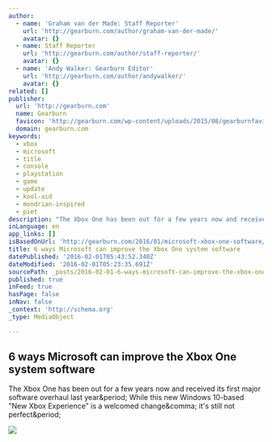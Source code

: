 ```yaml
---
author:
  - name: 'Graham van der Made: Staff Reporter'
    url: 'http://gearburn.com/author/graham-van-der-made/'
    avatar: {}
  - name: Staff Reporter
    url: 'http://gearburn.com/author/staff-reporter/'
    avatar: {}
  - name: 'Andy Walker: Gearburn Editor'
    url: 'http://gearburn.com/author/andywalker/'
    avatar: {}
related: []
publisher:
  url: 'http://gearburn.com'
  name: Gearburn
  favicon: 'http://gearburn.com/wp-content/uploads/2015/08/gearburnfavicon.jpg'
  domain: gearburn.com
keywords:
  - xbox
  - microsoft
  - title
  - console
  - playstation
  - game
  - update
  - kool-aid
  - mondrian-inspired
  - piet
description: "The Xbox One has been out for a few years now and received its first major software overhaul last year. While this new Windows 10-based \"New Xbox Experience\" is a welcomed change, it's still not perfect."
inLanguage: en
app_links: []
isBasedOnUrl: 'http://gearburn.com/2016/01/microsoft-xbox-one-software/'
title: 6 ways Microsoft can improve the Xbox One system software
datePublished: '2016-02-01T05:43:52.340Z'
dateModified: '2016-02-01T05:23:35.691Z'
sourcePath: _posts/2016-02-01-6-ways-microsoft-can-improve-the-xbox-one-system-software.md
published: true
inFeed: true
hasPage: false
inNav: false
_context: 'http://schema.org'
_type: MediaObject

---
```

<article style=""><h1>6 ways Microsoft can improve the Xbox One system software</h1><p>The Xbox One has been out for a few years now and received its first major software overhaul last year&amp;period; While this new Windows 10-based "New Xbox Experience" is a welcomed change&amp;comma; it's still not perfect&amp;period;</p><img src="http://gearburn.com/wp-content/uploads/2014/09/xbox-one-complete.jpg" /></article>